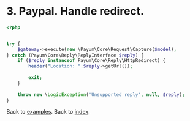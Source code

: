 # 3. Paypal. Handle redirect. 

```php
<?php


try {
    $gateway->execute(new \Payum\Core\Request\Capture($model);
} catch (Payum\Core\Reply\ReplyInterface $reply) {
    if ($reply instanceof Payum\Core\Reply\HttpRedirect) {
        header("Location: ".$reply->getUrl());
        
        exit;
    }
    
    throw new \LogicException('Unsupported reply', null, $reply);
}
```

Back to [examples](index.md).
Back to [index](../index.md).